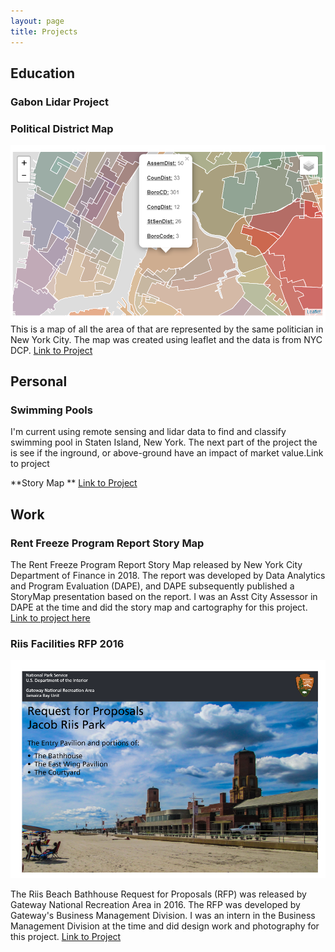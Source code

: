 ```yaml
---
layout: page
title: Projects
---
```


## Education 

### Gabon Lidar Project 

### Political District Map
![](https://github.com/bobabugel/BobAbugel/blob/main/img/Political_District_Map.PNG)
This is a map of all the area of that are represented by the same politician in New York City. The map was created using leaflet and the data is from NYC DCP. [Link to Project](https://github.com/bobabugel/NYC_Policital_District_MAP)

## Personal 

### Swimming Pools 

I'm current using remote sensing and lidar data to find and classify swimming pool in Staten Island, New York. The next part of the project the is see if the inground, or above-ground have an impact of market value.Link to project

**Story Map ** [Link to Project](https://storymaps.arcgis.com/stories/fecea5bf8fbb4181954efd8a72a28b62)

## Work

### Rent Freeze Program Report Story Map

The Rent Freeze Program Report Story Map released by New York City Department of Finance in 2018. The report was developed by Data Analytics and Program Evaluation (DAPE), and DAPE subsequently published a StoryMap presentation based on the report. I was an Asst City Assessor in DAPE at the time and did the story map and cartography for this project. [Link to project here](https://www1.nyc.gov/site/rentfreeze/rent-freeze-reports.page)



### Riis Facilities RFP 2016 

![](https://github.com/bobabugel/portfolio/blob/gh-pages/img/RFP.PNG)

The Riis Beach Bathhouse Request for Proposals (RFP) was released by Gateway National Recreation Area in 2016. The RFP was developed by Gateway's Business Management Division.  I was an intern in the Business Management Division at the time and did  design work and photography for this project.
[Link to Project](https://github.com/bobabugel/portfolio/blob/gh-pages/pdf/Riis_Facilities_RFP_2016-1110%20(1).pdf)
